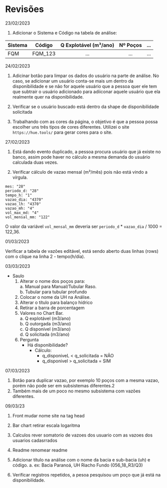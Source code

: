 # Revisões

23/02/2023 <br>
1. Adicionar o Sistema e Código na tabela de análise: 

| Sistema| Código | Q Explotável (m³/ano) | Nº Poços | ... |
|:---|:---:|:---:|:---:|---: 
| FQM     | FQM_123 |...       |...       | ...|

24/02/2023 <br>
1. Adicinar botão para limpar os dados do usuário na parte de análise. No caso, se adicionar um usuário conta-se mais um dentro da disponibilidade e se não for aquele usuário que a pessoa quer ele tem que subtrair o usuário adicionado para adiiconar aquele usuário que ela realmente quer na disponibilidade.

2. Verificar se o usuário buscado está dentro da shape de disponibilidade solicitada

3. Trabalhando com as cores da página, o objetivo é que a pessoa possa escolher uns três tipos de cores diferentes.
Utilizei o site `https://hue.tools/` para gerar cores para o site.

27/02/2023
1. Está dando evento duplicado, a pessoa procura usuário que já existe no banco, assim pode haver no cálculo a mesma demanda do usuário calculada duas vezes.

2. Verificar cálculo de vazao mensal (m³/mês) pois não está vindo a vírgula.

```
mes: "28"
periodo_d: "28"
tempo_h: "1"
vazao_dia: "4370"
vazao_lh: "4370"
vazao_mh: "4"
vol_max_md: "4"
vol_mensal_mm: "122"

```
O valor da variável `vol_mensal_mm` deveria ser `periodo_d` * `vazao_dia` / 1000 = 122,36.


01/03/2023

Verificar a tabela de vazões editável, está sendo aberto duas linhas (rows) com o clique na linha 2 - tempo(h/dia).

03/03/2023
 * Saulo <br>
    1. Alterar o nome dos poços para:<br>
        a. Manual para Manual/Tubular Raso. <br>
        b. Tubular para tubular profundo
    2. Colocar o nome da UH na Análise.
    3. Alterar o título para balanço hídrico
    4. Retirar a barra de porcentagem
    5. Valores no Chart Bar.<br>
        a. Q explotável (m3/ano)<br>
        b. Q outorgada (m3/ano)<br>
        c. Q disponível (m3/ano)<br>
        d. Q solicitada (m3/ano)<br>
    6. Pergunta
        * Há disponibilidade? <br>
            - Cálculo: 
                * q_disponiveL < q_solicitada = NÃO
                * q_disponivel > q_solicitada = SIM

07/03/2023

1. Botão para duplicar vazao, por exemplo 10 poços com a mesma vazao, porém não pode ser em subsistemas diferentes.2
2. Também mais de um poco no mesmo subsistema com vazões diferentes.

09/03/23

1. Front 
 mudar nome site na tag head

2. Bar chart 
 retirar escala logaritma

3. Calculos
 rever somatorio de vazoes dos usuario com as vazoes dos usuarios cadasrrados

4. Readme 
  renomear readme

5. Adicionar título na análise com o nome da bacia e sub-bacia (uh) e código.
    a. ex: Bacia  Paranoá, UH Riacho Fundo (056_18_R3/Q3)

6. Verificar registros repetidos, a pesoa pesquisou um poço que já está na disponibilidade.
